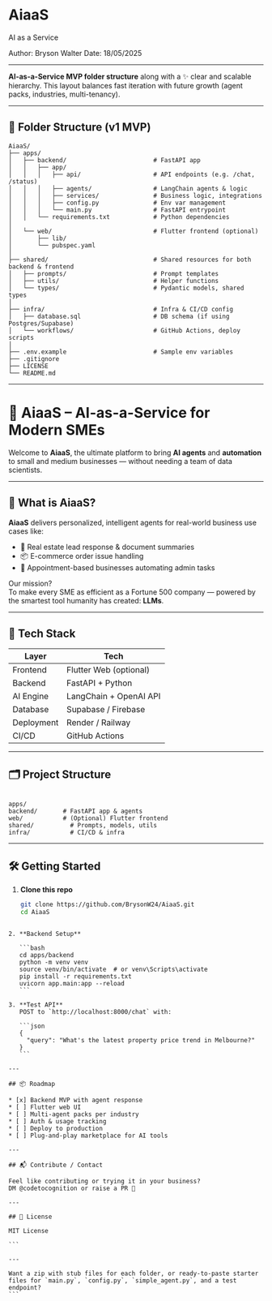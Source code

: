# AiaaS
AI as a Service

Author: Bryson Walter
Date: 18/05/2025

---

**AI-as-a-Service MVP folder structure** along with a ✨ clear and scalable hierarchy. 
This layout balances fast iteration with future growth (agent packs, industries, multi-tenancy).

---

## 📁 Folder Structure (v1 MVP)

```
AiaaS/
├── apps/
│   ├── backend/                        # FastAPI app
│   │   ├── app/
│   │   │   ├── api/                    # API endpoints (e.g. /chat, /status)
│   │   │   ├── agents/                 # LangChain agents & logic
│   │   │   ├── services/               # Business logic, integrations
│   │   │   ├── config.py               # Env var management
│   │   │   └── main.py                 # FastAPI entrypoint
│   │   └── requirements.txt            # Python dependencies
│
│   └── web/                            # Flutter frontend (optional)
│       ├── lib/
│       └── pubspec.yaml
│
├── shared/                             # Shared resources for both backend & frontend
│   ├── prompts/                        # Prompt templates
│   ├── utils/                          # Helper functions
│   └── types/                          # Pydantic models, shared types
│
├── infra/                              # Infra & CI/CD config
│   ├── database.sql                    # DB schema (if using Postgres/Supabase)
│   └── workflows/                      # GitHub Actions, deploy scripts
│
├── .env.example                        # Sample env variables
├── .gitignore
├── LICENSE
└── README.md
```

---

# 🤖 AiaaS – AI-as-a-Service for Modern SMEs

Welcome to **AiaaS**, the ultimate platform to bring **AI agents** and **automation** to small and medium businesses — without needing a team of data scientists.

---

## 🚀 What is AiaaS?

**AiaaS** delivers personalized, intelligent agents for real-world business use cases like:

- 🏡 Real estate lead response & document summaries  
- 📦 E-commerce order issue handling  
- 📅 Appointment-based businesses automating admin tasks  

Our mission?  
To make every SME as efficient as a Fortune 500 company — powered by the smartest tool humanity has created: **LLMs**.

---

## 🧱 Tech Stack

| Layer        | Tech                        |
|--------------|-----------------------------|
| Frontend     | Flutter Web (optional)      |
| Backend      | FastAPI + Python            |
| AI Engine    | LangChain + OpenAI API      |
| Database     | Supabase / Firebase         |
| Deployment   | Render / Railway            |
| CI/CD        | GitHub Actions              |

---

## 🗂️ Project Structure

```

apps/
backend/       # FastAPI app & agents
web/           # (Optional) Flutter frontend
shared/          # Prompts, models, utils
infra/           # CI/CD & infra

````

---

## 🛠️ Getting Started

1. **Clone this repo**  
   ```bash
   git clone https://github.com/BrysonW24/AiaaS.git
   cd AiaaS
````

2. **Backend Setup**

   ```bash
   cd apps/backend
   python -m venv venv
   source venv/bin/activate  # or venv\Scripts\activate
   pip install -r requirements.txt
   uvicorn app.main:app --reload
   ```

3. **Test API**
   POST to `http://localhost:8000/chat` with:

   ```json
   {
     "query": "What's the latest property price trend in Melbourne?"
   }
   ```

---

## 📦 Roadmap

* [x] Backend MVP with agent response
* [ ] Flutter web UI
* [ ] Multi-agent packs per industry
* [ ] Auth & usage tracking
* [ ] Deploy to production
* [ ] Plug-and-play marketplace for AI tools

---

## 📬 Contribute / Contact

Feel like contributing or trying it in your business?
DM @codetocognition or raise a PR 🚀

---

## 📄 License

MIT License

```

---

Want a zip with stub files for each folder, or ready-to-paste starter files for `main.py`, `config.py`, `simple_agent.py`, and a test endpoint?
```
